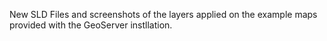 New SLD Files and screenshots of the layers applied on the example maps provided with the GeoServer instllation.
